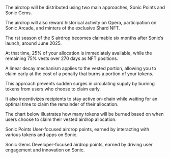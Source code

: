 The airdrop will be distributed using two main approaches, Sonic Points and Sonic Gems.

The airdrop will also reward historical activity on Opera, participation on Sonic Arcade, and minters of the exclusive Shard NFT.

The  rst season of the S airdrop becomes claimable six months after Sonic’s launch, around June 2025.

At that time, 25% of your allocation is immediately available, while the remaining 75% vests over 270 days as NFT positions.

A linear decay mechanism applies to the vested portion, allowing you to claim early at the cost of a penalty that burns a portion of your tokens.

This approach prevents sudden surges in circulating supply by burning tokens from users who choose to claim early.

It also incentivizes recipients to stay active on-chain while waiting for an optimal time to claim the remainder of their allocation.

The chart below illustrates how many tokens will be burned based on when users choose to claim their vested airdrop allocation.

Sonic Points User-focused airdrop points, earned by interacting with various tokens and apps on Sonic.

Sonic Gems Developer-focused airdrop points, earned by driving user engagement and innovation on Sonic.